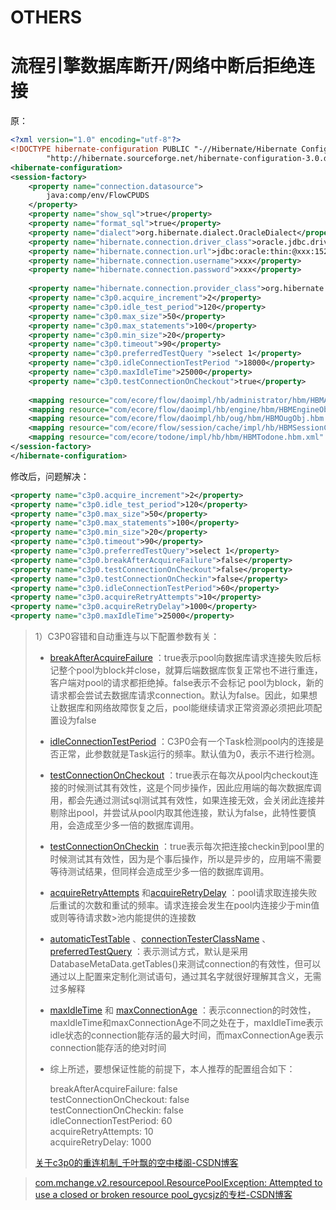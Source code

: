 # OTHERS



# 流程引擎数据库断开/网络中断后拒绝连接

原：

```xml
<?xml version="1.0" encoding="utf-8"?>
<!DOCTYPE hibernate-configuration PUBLIC "-//Hibernate/Hibernate Configuration DTD 3.0//EN"
        "http://hibernate.sourceforge.net/hibernate-configuration-3.0.dtd">
<hibernate-configuration>
<session-factory>
	<property name="connection.datasource">
		java:comp/env/FlowCPUDS
	</property>
	<property name="show_sql">true</property>
	<property name="format_sql">true</property> 	
	<property name="dialect">org.hibernate.dialect.OracleDialect</property>
	<property name="hibernate.connection.driver_class">oracle.jdbc.driver.OracleDriver </property>
    <property name="hibernate.connection.url">jdbc:oracle:thin:@xxx:1521/ORCL</property>
    <property name="hibernate.connection.username">xxx</property>
	<property name="hibernate.connection.password">xxx</property>
	
	<property name="hibernate.connection.provider_class">org.hibernate.connection.C3P0ConnectionProvider</property>
	<property name="c3p0.acquire_increment">2</property>
	<property name="c3p0.idle_test_period">120</property>
	<property name="c3p0.max_size">50</property>
	<property name="c3p0.max_statements">100</property>
	<property name="c3p0.min_size">20</property>
	<property name="c3p0.timeout">90</property>
	<property name="c3p0.preferredTestQuery ">select 1</property>
	<property name="c3p0.idleConnectionTestPeriod ">18000</property>
	<property name="c3p0.maxIdleTime">25000</property>
	<property name="c3p0.testConnectionOnCheckout">true</property>
	
	<mapping resource="com/ecore/flow/daoimpl/hb/administrator/hbm/HBMAdmObj.hbm.xml"/>
	<mapping resource="com/ecore/flow/daoimpl/hb/engine/hbm/HBMEngineObj.hbm.xml"/>
	<mapping resource="com/ecore/flow/daoimpl/hb/oug/hbm/HBMOugObj.hbm.xml"/>
	<mapping resource="com/ecore/flow/session/cache/impl/hb/HBMSessionCache.hbm.xml"/>
	<mapping resource="com/ecore/todone/impl/hb/hbm/HBMTodone.hbm.xml" />
</session-factory>
</hibernate-configuration>
```

修改后，问题解决：

```xml
<property name="c3p0.acquire_increment">2</property>
<property name="c3p0.idle_test_period">120</property>
<property name="c3p0.max_size">50</property>
<property name="c3p0.max_statements">100</property>
<property name="c3p0.min_size">20</property>
<property name="c3p0.timeout">90</property>
<property name="c3p0.preferredTestQuery">select 1</property>
<property name="c3p0.breakAfterAcquireFailure">false</property>
<property name="c3p0.testConnectionOnCheckout">false</property>
<property name="c3p0.testConnectionOnCheckin">false</property>
<property name="c3p0.idleConnectionTestPeriod">60</property>
<property name="c3p0.acquireRetryAttempts">10</property>
<property name="c3p0.acquireRetryDelay">1000</property>
<property name="c3p0.maxIdleTime">25000</property>
```

> 1）C3P0容错和自动重连与以下配置参数有关：
>
> - [breakAfterAcquireFailure](http://www.mchange.com/projects/c3p0/index.html#breakAfterAcquireFailure) ：true表示pool向数据库请求连接失败后标记整个pool为block并close，就算后端数据库恢复正常也不进行重连，客户端对pool的请求都拒绝掉。false表示不会标记 pool为block，新的请求都会尝试去数据库请求connection。默认为false。因此，如果想让数据库和网络故障恢复之后，pool能继续请求正常资源必须把此项配置设为false
>
> - [idleConnectionTestPeriod](http://www.mchange.com/projects/c3p0/index.html#idleConnectionTestPeriod) ：C3P0会有一个Task检测pool内的连接是否正常，此参数就是Task运行的频率。默认值为0，表示不进行检测。
>
> - [testConnectionOnCheckout](http://www.mchange.com/projects/c3p0/index.html#testConnectionOnCheckout) ：true表示在每次从pool内checkout连接的时候测试其有效性，这是个同步操作，因此应用端的每次数据库调用，都会先通过测试sql测试其有效性，如果连接无效，会关闭此连接并剔除出pool，并尝试从pool内取其他连接，默认为false，此特性要慎用，会造成至少多一倍的数据库调用。
>
> - [testConnectionOnCheckin](http://www.mchange.com/projects/c3p0/index.html#testConnectionOnCheckin) ：true表示每次把连接checkin到pool里的时候测试其有效性，因为是个事后操作，所以是异步的，应用端不需要等待测试结果，但同样会造成至少多一倍的数据库调用。
>
> - [acquireRetryAttempts](http://www.mchange.com/projects/c3p0/index.html#acquireRetryAttempts) 和[acquireRetryDelay](http://www.mchange.com/projects/c3p0/index.html#acquireRetryDelay) ：pool请求取连接失败后重试的次数和重试的频率。请求连接会发生在pool内连接少于min值或则等待请求数>池内能提供的连接数
>
> - [automaticTestTable](http://www.mchange.com/projects/c3p0/index.html#automaticTestTable) 、[connectionTesterClassName](http://www.mchange.com/projects/c3p0/index.html#connectionTesterClassName) 、[preferredTestQuery](http://www.mchange.com/projects/c3p0/index.html#preferredTestQuery) ：表示测试方式，默认是采用 DatabaseMetaData.getTables()来测试connection的有效性，但可以通过以上配置来定制化测试语句，通过其名字就很好理解其含义，无需过多解释
>
> - [maxIdleTime](http://www.mchange.com/projects/c3p0/index.html#maxIdleTime) 和 [maxConnectionAge](http://www.mchange.com/projects/c3p0/index.html#maxConnectionAge) ：表示connection的时效性，maxIdleTime和maxConnectionAge不同之处在于，maxIdleTime表示idle状态的connection能存活的最大时间，而maxConnectionAge表示connection能存活的绝对时间
>
> - 综上所述，要想保证性能的前提下，本人推荐的配置组合如下：
>
>   breakAfterAcquireFailure: false<br>
>   testConnectionOnCheckout: false<br>
>   testConnectionOnCheckin: false<br>
>   idleConnectionTestPeriod: 60<br>
>   acquireRetryAttempts: 10<br>
>   acquireRetryDelay: 1000<br>
>
> [关于c3p0的重连机制_千叶飘的空中楼阁-CSDN博客](https://blog.csdn.net/qianyepiao/article/details/5869936)

> [com.mchange.v2.resourcepool.ResourcePoolException: Attempted to use a closed or broken resource pool_gycsjz的专栏-CSDN博客](https://blog.csdn.net/gycsjz/article/details/45037607)


